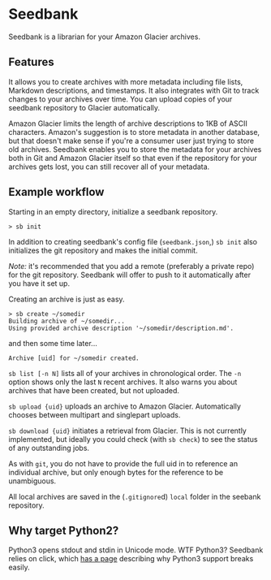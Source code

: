 # Seedbank

Seedbank is a librarian for your Amazon Glacier archives.

## Features

It allows you to create archives with more metadata including file lists, Markdown descriptions, and timestamps. It also integrates with Git to track changes to your archives over time. You can upload copies of your seedbank repository to Glacier automatically.

Amazon Glacier limits the length of archive descriptions to 1KB of ASCII characters. Amazon's suggestion is to store metadata in another database, but that doesn't make sense if you're a consumer user just trying to store old archives. Seedbank enables you to store the metadata for your archives both in Git and Amazon Glacier itself so that even if the repository for your archives gets lost, you can still recover all of your metadata.

## Example workflow
Starting in an empty directory, initialize a seedbank repository.
```
> sb init
```
In addition to creating seedbank's config file (`seedbank.json`,) `sb init` also initializes the git repository and makes the initial commit.

*Note:* it's recommended that you add a remote (preferably a private repo) for the git repository. Seedbank will offer to push to it automatically after you have it set up.

Creating an archive is just as easy.
```
> sb create ~/somedir
Building archive of ~/somedir...
Using provided archive description '~/somedir/description.md'.
```
and then some time later...
```
Archive [uid] for ~/somedir created.
```

`sb list [-n N]` lists all of your archives in chronological order. The `-n` option shows only the last `N` recent archives. It also warns you about archives that have been created, but not uploaded.

`sb upload {uid}` uploads an archive to Amazon Glacier. Automatically chooses between multipart and singlepart uploads.

`sb download {uid}` initiates a retrieval from Glacier. This is not currently implemented, but ideally you could check (with `sb check`) to see the status of any outstanding jobs.

As with `git`, you do not have to provide the full uid in to reference an
individual archive, but only enough bytes for the reference to be unambiguous.

All local archives are saved in the (`.gitignore`d) `local` folder in the seebank repository.

## Why target Python2?

Python3 opens stdout and stdin in Unicode mode. WTF Python3? Seedbank relies on click, which [has a page](http://click.pocoo.org/5/python3/) describing why Python3 support breaks easily.
